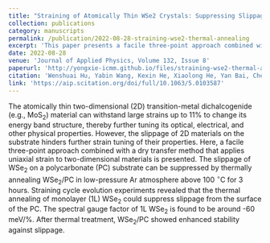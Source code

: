 ```yaml
---
title: "Straining of Atomically Thin WSe2 Crystals: Suppressing Slippage by Thermal Annealing"
collection: publications
category: manuscripts
permalink: /publication/2022-08-28-straining-wse2-thermal-annealing
excerpt: 'This paper presents a facile three-point approach combined with a dry transfer method to apply uniaxial strain to two-dimensional materials, effectively suppressing slippage of WSe2 on substrate through thermal annealing.'
date: 2022-08-28
venue: 'Journal of Applied Physics, Volume 132, Issue 8'
paperurl: 'http://yongxie-icmm.github.io/files/straining-wse2-thermal-annealing.pdf'
citation: 'Wenshuai Hu, Yabin Wang, Kexin He, Xiaolong He, Yan Bai, Chenyang Liu, Nan Zhou, Haolin Wang, Peixian Li, Xiaohua Ma, Yong Xie. (2022). &quot;Straining of Atomically Thin WSe2 Crystals: Suppressing Slippage by Thermal Annealing.&quot; <i>Journal of Applied Physics</i>, 132(8).' 
link: 'https://aip.scitation.org/doi/full/10.1063/5.0103587'
---
```


The atomically thin two-dimensional (2D) transition-metal dichalcogenide (e.g., MoS$_2$) material can withstand large strains up to 11% to change its energy band structure, thereby further tuning its optical, electrical, and other physical properties. However, the slippage of 2D materials on the substrate hinders further strain tuning of their properties. Here, a facile three-point approach combined with a dry transfer method that applies uniaxial strain to two-dimensional materials is presented. The slippage of WSe$_2$ on a polycarbonate (PC) substrate can be suppressed by thermally annealing WSe$_2$/PC in low-pressure Ar atmosphere above 100 $^{\circ}$C for 3 hours. Straining cycle evolution experiments revealed that the thermal annealing of monolayer (1L) WSe$_2$ could suppress slippage from the surface of the PC. The spectral gauge factor of 1L WSe$_2$ is found to be around -60 meV/%. After thermal treatment, WSe$_2$/PC showed enhanced stability against slippage.
